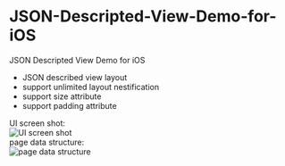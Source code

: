 # JSON-Descripted-View-Demo-for-iOS
JSON Descripted View Demo for iOS
- JSON described view layout
- support unlimited layout nestification
- support size attribute
- support padding attribute

UI screen shot:   
![UI screen shot](http://7xt49n.com1.z0.glb.clouddn.com/SimulatorScreenShot.png)    
page data structure:    
![page data structure](http://7xt49n.com1.z0.glb.clouddn.com/PageData.png)



